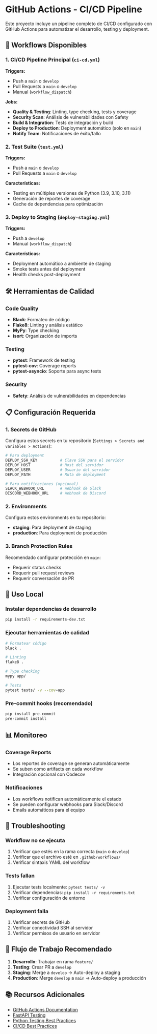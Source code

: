 # GitHub Actions - CI/CD Pipeline

Este proyecto incluye un pipeline completo de CI/CD configurado con GitHub Actions para automatizar el desarrollo, testing y deployment.

## 🚀 Workflows Disponibles

### 1. CI/CD Pipeline Principal (`ci-cd.yml`)

**Triggers:**
- Push a `main` o `develop`
- Pull Requests a `main` o `develop`
- Manual (`workflow_dispatch`)

**Jobs:**
- **Quality & Testing**: Linting, type checking, tests y coverage
- **Security Scan**: Análisis de vulnerabilidades con Safety
- **Build & Integration**: Tests de integración y build
- **Deploy to Production**: Deployment automático (solo en `main`)
- **Notify Team**: Notificaciones de éxito/fallo

### 2. Test Suite (`test.yml`)

**Triggers:**
- Push a `main` o `develop`
- Pull Requests a `main` o `develop`

**Características:**
- Testing en múltiples versiones de Python (3.9, 3.10, 3.11)
- Generación de reportes de coverage
- Cache de dependencias para optimización

### 3. Deploy to Staging (`deploy-staging.yml`)

**Triggers:**
- Push a `develop`
- Manual (`workflow_dispatch`)

**Características:**
- Deployment automático a ambiente de staging
- Smoke tests antes del deployment
- Health checks post-deployment

## 🛠️ Herramientas de Calidad

### Code Quality
- **Black**: Formateo de código
- **Flake8**: Linting y análisis estático
- **MyPy**: Type checking
- **isort**: Organización de imports

### Testing
- **pytest**: Framework de testing
- **pytest-cov**: Coverage reports
- **pytest-asyncio**: Soporte para async tests

### Security
- **Safety**: Análisis de vulnerabilidades en dependencias

## 📋 Configuración Requerida

### 1. Secrets de GitHub

Configura estos secrets en tu repositorio (`Settings > Secrets and variables > Actions`):

```bash
# Para deployment
DEPLOY_SSH_KEY          # Clave SSH para el servidor
DEPLOY_HOST             # Host del servidor
DEPLOY_USER             # Usuario del servidor
DEPLOY_PATH             # Ruta de deployment

# Para notificaciones (opcional)
SLACK_WEBHOOK_URL       # Webhook de Slack
DISCORD_WEBHOOK_URL     # Webhook de Discord
```

### 2. Environments

Configura estos environments en tu repositorio:

- **staging**: Para deployment de staging
- **production**: Para deployment de producción

### 3. Branch Protection Rules

Recomendado configurar protección en `main`:
- Requerir status checks
- Requerir pull request reviews
- Requerir conversación de PR

## 🔧 Uso Local

### Instalar dependencias de desarrollo

```bash
pip install -r requirements-dev.txt
```

### Ejecutar herramientas de calidad

```bash
# Formatear código
black .

# Linting
flake8 .

# Type checking
mypy app/

# Tests
pytest tests/ -v --cov=app
```

### Pre-commit hooks (recomendado)

```bash
pip install pre-commit
pre-commit install
```

## 📊 Monitoreo

### Coverage Reports
- Los reportes de coverage se generan automáticamente
- Se suben como artifacts en cada workflow
- Integración opcional con Codecov

### Notificaciones
- Los workflows notifican automáticamente el estado
- Se pueden configurar webhooks para Slack/Discord
- Emails automáticos para el equipo

## 🚨 Troubleshooting

### Workflow no se ejecuta
1. Verificar que estés en la rama correcta (`main` o `develop`)
2. Verificar que el archivo esté en `.github/workflows/`
3. Verificar sintaxis YAML del workflow

### Tests fallan
1. Ejecutar tests localmente: `pytest tests/ -v`
2. Verificar dependencias: `pip install -r requirements.txt`
3. Verificar configuración de entorno

### Deployment falla
1. Verificar secrets de GitHub
2. Verificar conectividad SSH al servidor
3. Verificar permisos de usuario en servidor

## 🔄 Flujo de Trabajo Recomendado

1. **Desarrollo**: Trabajar en rama `feature/`
2. **Testing**: Crear PR a `develop`
3. **Staging**: Merge a `develop` → Auto-deploy a staging
4. **Production**: Merge `develop` a `main` → Auto-deploy a producción

## 📚 Recursos Adicionales

- [GitHub Actions Documentation](https://docs.github.com/en/actions)
- [FastAPI Testing](https://fastapi.tiangolo.com/tutorial/testing/)
- [Python Testing Best Practices](https://realpython.com/python-testing/)
- [CI/CD Best Practices](https://www.atlassian.com/continuous-delivery/principles/continuous-integration-vs-delivery-vs-deployment)
